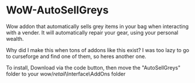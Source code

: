 # WoW-AutoSellGreys
Wow addon that automatically sells grey items in your bag when interacting with a vender. It will automatically repair your gear, using your personal wealth.

Why did I make this when tons of addons like this exist? I was too lazy to go to curseforge and find one of them, so heres another one.

To install, Download via the code button, then move the "AutoSellGreys" folder to your wow/_retail_\Interface\AddOns folder 